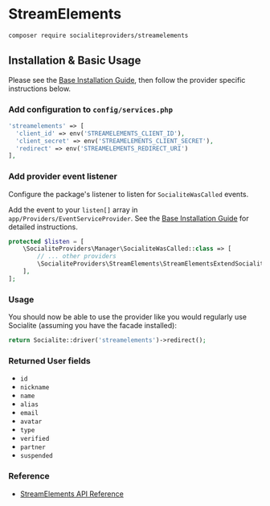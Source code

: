 # StreamElements

```bash
composer require socialiteproviders/streamelements
```

## Installation & Basic Usage

Please see the [Base Installation Guide](https://socialiteproviders.com/usage/), then follow the provider specific instructions below.

### Add configuration to `config/services.php`

```php
'streamelements' => [
  'client_id' => env('STREAMELEMENTS_CLIENT_ID'),  
  'client_secret' => env('STREAMELEMENTS_CLIENT_SECRET'),  
  'redirect' => env('STREAMELEMENTS_REDIRECT_URI') 
],
```

### Add provider event listener

Configure the package's listener to listen for `SocialiteWasCalled` events.

Add the event to your `listen[]` array in `app/Providers/EventServiceProvider`. See the [Base Installation Guide](https://socialiteproviders.com/usage/) for detailed instructions.

```php
protected $listen = [
    \SocialiteProviders\Manager\SocialiteWasCalled::class => [
        // ... other providers
        \SocialiteProviders\StreamElements\StreamElementsExtendSocialite::class.'@handle',
    ],
];
```

### Usage

You should now be able to use the provider like you would regularly use Socialite (assuming you have the facade installed):

```php
return Socialite::driver('streamelements')->redirect();
```

### Returned User fields

- ``id``
- ``nickname``
- ``name``
- ``alias``
- ``email``
- ``avatar``
- ``type``
- ``verified``
- ``partner``
- ``suspended``

### Reference

- [StreamElements API Reference](https://docs.streamelements.com/docs/getting-started-1)
